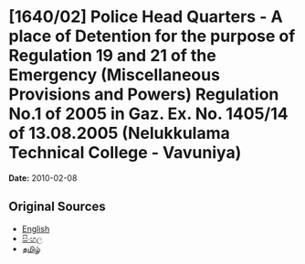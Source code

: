 # [1640/02] Police Head Quarters - A place of Detention for the purpose of Regulation 19 and 21 of the Emergency (Miscellaneous Provisions and Powers) Regulation No.1 of 2005 in Gaz. Ex. No. 1405/14 of 13.08.2005 (Nelukkulama Technical College - Vavuniya)

**Date:** 2010-02-08

## Original Sources

- [English](https://documents.gov.lk/view/extra-gazettes/2010/2/1640-02_E.pdf)
- [සිංහල](https://documents.gov.lk/view/extra-gazettes/2010/2/1640-02_S.pdf)
- [தமிழ்](https://documents.gov.lk/view/extra-gazettes/2010/2/1640-02_T.pdf)
